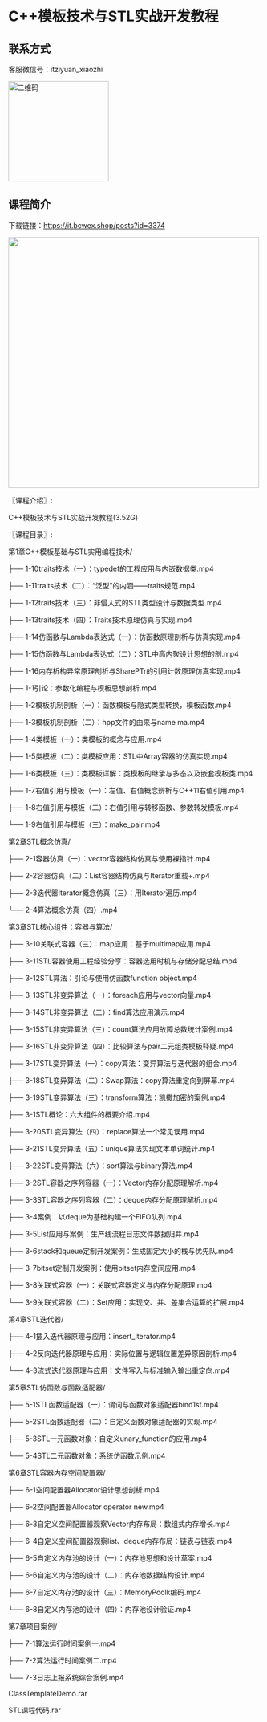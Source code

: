 # C++模板技术与STL实战开发教程

## 联系方式

客服微信号：itziyuan_xiaozhi

<img src="https://ziyuanyun.oss-cn-guangzhou.aliyuncs.com/common/20240614073449/666b82192834a.jpg" width="200" height="200" alt="二维码">

## 课程简介

下载链接：https://it.bcwex.shop/posts?id=3374

<img src="https://ziyuanyun.oss-cn-guangzhou.aliyuncs.com/yun/20240515185137/664493b9837b2.jpg" width="500" alt="">

  〖课程介绍〗:

 C++模板技术与STL实战开发教程(3.52G)

 〖课程目录〗:

 第1章C++模板基础与STL实用编程技术/

 ├── 1-10traits技术（一）：typedef的工程应用与内嵌数据类.mp4

 ├── 1-11traits技术（二）：“泛型”的内涵——traits规范.mp4

 ├── 1-12traits技术（三）：非侵入式的STL类型设计与数据类型.mp4

 ├── 1-13traits技术（四）：Traits技术原理仿真与实现.mp4

 ├── 1-14仿函数与Lambda表达式（一）：仿函数原理剖析与仿真实现.mp4

 ├── 1-15仿函数与Lambda表达式（二）：STL中高内聚设计思想的剖.mp4

 ├── 1-16内存析构异常原理剖析与SharePTr的引用计数原理仿真实现.mp4

 ├── 1-1引论：参数化编程与模板思想剖析.mp4

 ├── 1-2模板机制剖析（一）：函数模板与隐式类型转换，模板函数.mp4

 ├── 1-3模板机制剖析（二）：hpp文件的由来与name ma.mp4

 ├── 1-4类模板（一）：类模板的概念与应用.mp4

 ├── 1-5类模板（二）：类模板应用：STL中Array容器的仿真实现.mp4

 ├── 1-6类模板（三）：类模板详解：类模板的继承与多态以及嵌套模板类.mp4

 ├── 1-7右值引用与模板（一）：左值、右值概念辨析与C++11右值引用.mp4

 ├── 1-8右值引用与模板（二）：右值引用与转移函数、参数转发模板.mp4

 └── 1-9右值引用与模板（三）：make_pair.mp4

 第2章STL概念仿真/

 ├── 2-1容器仿真（一）：vector容器结构仿真与使用裸指针.mp4

 ├── 2-2容器仿真（二）：List容器结构仿真与Iterator重载+.mp4

 ├── 2-3迭代器Iterator概念仿真（三）：用Iterator遍历.mp4

 └── 2-4算法概念仿真（四）.mp4

 第3章STL核心组件：容器与算法/

 ├── 3-10关联式容器（三）：map应用：基于multimap应用.mp4

 ├── 3-11STL容器使用工程经验分享：容器选用时机与存储分配总结.mp4

 ├── 3-12STL算法：引论与使用仿函数function object.mp4

 ├── 3-13STL非变异算法（一）：foreach应用与vector向量.mp4

 ├── 3-14STL非变异算法（二）：find算法应用演示.mp4

 ├── 3-15STL非变异算法（三）：count算法应用故障总数统计案例.mp4

 ├── 3-16STL非变异算法（四）：比较算法与pair二元组类模板释疑.mp4

 ├── 3-17STL变异算法（一）：copy算法：变异算法与迭代器的组合.mp4

 ├── 3-18STL变异算法（二）：Swap算法：copy算法重定向到屏幕.mp4

 ├── 3-19STL变异算法（三）：transform算法：凯撒加密的案例.mp4

 ├── 3-1STL概论：六大组件的概要介绍.mp4

 ├── 3-20STL变异算法（四）：replace算法一个常见误用.mp4

 ├── 3-21STL变异算法（五）：unique算法实现文本单词统计.mp4

 ├── 3-22STL变异算法（六）：sort算法与binary算法.mp4

 ├── 3-2STL容器之序列容器（一）：Vector内存分配原理解析.mp4

 ├── 3-3STL容器之序列容器（二）：deque内存分配原理解析.mp4

 ├── 3-4案例：以deque为基础构建一个FIFO队列.mp4

 ├── 3-5List应用与案例：生产线流程日志文件数据归并.mp4

 ├── 3-6stack和queue定制开发案例：生成固定大小的栈与优先队.mp4

 ├── 3-7bitset定制开发案例：使用bitset内存空间应用.mp4

 ├── 3-8关联式容器（一）：关联式容器定义与内存分配原理.mp4

 └── 3-9关联式容器（二）：Set应用：实现交、并、差集合运算的扩展.mp4

 第4章STL迭代器/

 ├── 4-1插入迭代器原理与应用：insert_iterator.mp4

 ├── 4-2反向迭代器原理与应用：实际位置与逻辑位置差异原因剖析.mp4

 └── 4-3流式迭代器原理与应用：文件写入与标准输入输出重定向.mp4

 第5章STL仿函数与函数适配器/

 ├── 5-1STL函数适配器（一）：谓词与函数对象适配器bind1st.mp4

 ├── 5-2STL函数适配器（二）：自定义函数对象适配器的实现.mp4

 ├── 5-3STL一元函数对象：自定义unary_function的应用.mp4

 └── 5-4STL二元函数对象：系统仿函数示例.mp4

 第6章STL容器内存空间配置器/

 ├── 6-1空间配置器Allocator设计思想剖析.mp4

 ├── 6-2空间配置器Allocator operator new.mp4

 ├── 6-3自定义空间配置器观察Vector内存布局：数组式内存增长.mp4

 ├── 6-4自定义空间配置器观察list、deque内存布局：链表与链表.mp4

 ├── 6-5自定义内存池的设计（一）：内存池思想和设计草案.mp4

 ├── 6-6自定义内存池的设计（二）：内存池数据结构设计.mp4

 ├── 6-7自定义内存池的设计（三）：MemoryPoolk编码.mp4

 └── 6-8自定义内存池的设计（四）：内存池设计验证.mp4

 第7章项目案例/

 ├── 7-1算法运行时间案例一.mp4

 ├── 7-2算法运行时间案例二.mp4

 └── 7-3日志上报系统综合案例.mp4

 ClassTemplateDemo.rar

 STL课程代码.rar

  
